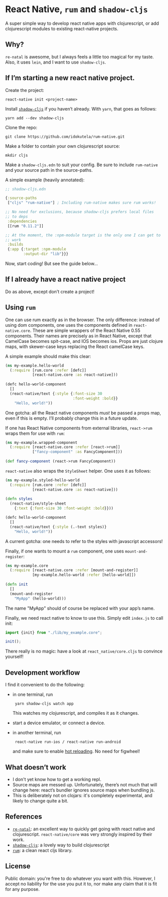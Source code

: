 # React Native, `rum` and `shadow-cljs`

A super simple way to develop react native apps with clojurescript, or
add clojurescript modules to existing react-native projects.

## Why?

`re-natal` is awesome, but I always feels a little too magical for my
taste.  Also, it uses `lein`, and I want to use `shadow-cljs`.

## If I’m starting a new react native project.

Create the project:

    react-native init <project-name>

Install [`shadow-cljs`](https://github.com/thheller/shadow-cljs) if
you haven’t already. With `yarn`, that goes as follows:

    yarn add --dev shadow-cljs

Clone the repo:

    git clone https://github.com/idokutela/rum-native.git
	
Make a folder to contain your own clojurescript source:

    mkdir cljs

Make a `shadow-cljs.edn` to suit your config. Be sure to include
`rum-native` and your source path in the source-paths.

A simple example (heavily annotated):

```clojure
;; shadow-cljs.edn

{:source-paths
 ["cljs" "rum-native"] ; Including rum-native makes sure rum works!

;; No need for exclusions, because shadow-cljs prefers local files
;; to deps
 :dependencies
 [[rum "0.11.2"]]

;; At the moment, the :npm-module target is the only one I can get to
;; work
 :builds
 {:app {:target :npm-module
        :output-dir "lib"}}}
```

Now, start coding! But see the guide below…

## If I already have a react native project

Do as above, except don’t create a project!

## Using `rum`
One can use rum exactly as in the browser. The only difference:
instead of using dom components, one uses the components defined in
`react-native.core`. These are simple wrappers of the React Native
0.55 components. Their names are precisely as in React Native, except
that CamelCase becomes spit-case, and IOS becomes ios. Props are just
clojure maps, with skewer-case keys replacing the React camelCase
keys.

A simple example should make this clear:

```clojure
(ns my-example.hello-world
  (:require [rum.core :refer [defc]]
            [react-native.core :as react-native]))
			
(defc hello-world-component
  []
  (react-native/text {:style {:font-size 30
                              :font-weight :bold}} 
	"Hello, world!"))
```

One gotcha: all the React native components _must_ be passed a props
map, even if this is empty. I’ll probably change this in a future
update.

If one has React Native components from external libraries, 
`react->rum` wraps them for use with `rum`:

```clojure
(ns my-example.wrapped-component
  (:require [react-native.core :refer [react->rum]]
            ["fancy-component" :as FancyComponent]))
  
(def fancy-component (react->rum FancyComponent))
```

`react-native` also wraps the `StyleSheet` helper. One uses it as
follows:

```clojure
(ns my-example.styled-hello-world
  (:require [rum.core :refer [defc]]
            [react-native.core :as react-native]))
			
(defn styles 
  (react-native/style-sheet 
    {:text {:font-size 30 :font-weight :bold}}))

(defc hello-world-component
  []
  (react-native/text {:style (.-text styles)}
	"Hello, world!"))
```

A current gotcha: one needs to refer to the styles with javascript
accessors!

Finally, if one wants to mount a `rum` component, one uses
`mount-and-register`:

```clojure
(ns my-example.core
  (:require [react-native.core :refer [mount-and-register]]
            [my-example.hello-world :refer [hello-world]])
			
(defn init
  []
  (mount-and-register
    "MyApp" (hello-world)))
```

The name "MyApp" should of course be replaced with your app’s name.

Finally, we need react native to know to use this. Simply edit
`index.js` to call init:

```js
import {init} from "./lib/my_example.core";

init();
```

There really is no magic: have a look at `react_native/core.cljs` to
convince yourself!

## Development workflow

I find it convenient to do the following:

 - in one terminal, run 
       
	    yarn shadow-cljs watch app
		
   This watches my clojurescript, and compiles it as it changes.
   
 - start a device emulator, or connect a device.
 - in another terminal, run
 
        react-native run-ios / react-native run-android
		
   and make sure to enable [hot
   reloading](https://facebook.github.io/react-native/blog/2016/03/24/introducing-hot-reloading.html). No
   need for figwheel!
   
## What doesn’t work
- I don't yet know how to get a working repl.
- Source maps are messed up. Unfortunately, there’s not much that will
  change here: react’s bundler ignores source maps when bundling js.
- This is deliberately not on clojars: it's completely experimental,
  and likely to change quite a bit.
  
## References

 - [`re-natal`](https://github.com/drapanjanas/re-natal): an excellent
   way to quickly get going with react native and
   clojurescript. `react-native/core` was very strongly inspired by
   their work.
 - [`shadow-cljs`](https://github.com/drapanjanas/re-natal): a lovely
   way to build clojurescript
 - [`rum`](https://github.com/tonsky/rum): a clean react cljs library.

## License

Public domain: you're free to do whatever you want with this. However,
I accept no liability for the use you put it to, nor make any claim
that it is fit for any purpose.

